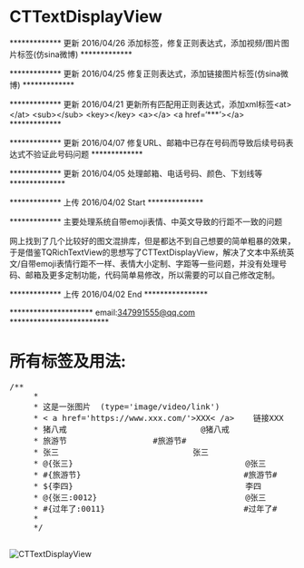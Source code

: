 # CTTextDisplayView

************* 更新 2016/04/26 添加<tag type=‘’ value=‘’></tag>标签，修复正则表达式，添加视频/图片图片标签(仿sina微博) *************

************* 更新 2016/04/25 修复正则表达式，添加链接图片标签(仿sina微博) *************

************* 更新 2016/04/21  更新所有匹配用正则表达式，添加xml标签\<at\>\</at\> \<sub\>\</sub\> \<key\>\</key\> \<a\>\</a\> \<a href=‘***’\>\</a\> *************

************* 更新 2016/04/07 修复URL、邮箱中已存在号码而导致后续号码表达式不验证此号码问题 *************

************* 更新 2016/04/05 处理邮箱、电话号码、颜色、下划线等 **************

************* 上传 2016/04/02 Start **************

************* 主要处理系统自带emoji表情、中英文导致的行距不一致的问题 

网上找到了几个比较好的图文混排库，但是都达不到自己想要的简单粗暴的效果，于是借鉴TQRichTextView的思想写了CTTextDisplayView，解决了文本中系统英文/自带emoji表情行距不一样、表情大小定制、字距等一些问题，并没有处理号码、邮箱及更多定制功能，代码简单易修改，所以需要的可以自己修改定制。

************* 上传 2016/04/02 End ****************

*********************  email:347991555@qq.com   *************************

# 所有标签及用法:

<pre>
/**
     * 
     * <tag type='image' value='img001'>这是一张图片</tag>  (type='image/video/link')
     * < a href='https://www.xxx.com/'>XXX< /a>    链接XXX
     * <at>猪八戒</at>                            @猪八戒
     * <subject>旅游节</subject>                  #旅游节#
     * <key>张三</key>                            张三
     * @{张三}                                    @张三
     * #{旅游节}                                  #旅游节#
     * ${李四}                                    李四
     * @{张三:0012}                               @张三
     * #{过年了:0011}                             #过年了#
     *
     */

</pre>


![CTTextDisplayView](https://github.com/BrownCN023/CTTextDisplayView/blob/master/ScreenShot_04.png)
